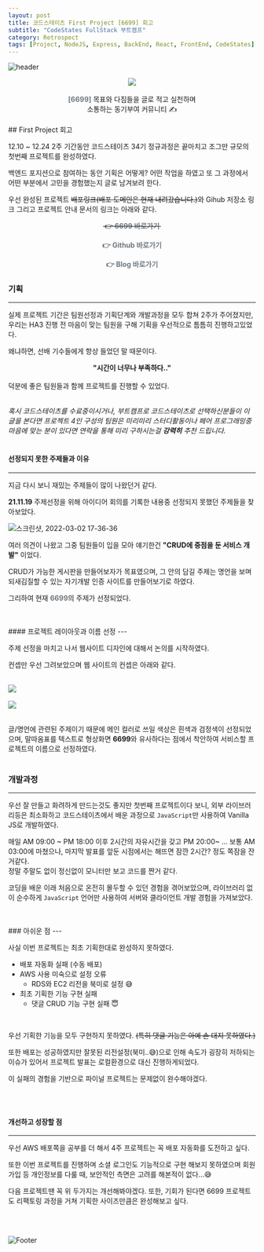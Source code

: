```yaml
---
layout: post
title: 코드스테이츠 First Project [6699] 회고
subtitle: "CodeStates FullStack 부트캠프"
category: Retrospect
tags: [Project, NodeJS, Express, BackEnd, React, FrontEnd, CodeStates]
---
```


![header](https://capsule-render.vercel.app/api?type=soft&color=6F777D&height=100&section=header)

<center>
<img src="https://user-images.githubusercontent.com/83164003/156319069-09fc20f8-e777-48ee-ab32-f9c194c68f93.png"/>
<br>
<br>
<span style="font-size: 1em; color: #6F777D;"><b>[6699]</b></span> 목표와 다짐들을 글로 적고 실천하며
<br>
소통하는 동기부여 커뮤니티 ✍️
</center>
<br>
## First Project 회고

12.10 ~ 12.24 2주 기간동안 코드스테이츠 34기 정규과정은 끝마치고 조그만 규모의 첫번째 프로젝트를 완성하였다. 

백엔드 포지션으로 참여하는 동안 기획은 어떻게? 어떤 작업을 하였고 또 그 과정에서 어떤 부분에서 고민을 경험했는지 글로 남겨보려 한다.

우선 완성된 프로젝트 ~~배포링크(배포 도메인은 현재 내려갔습니다.)~~와 Gihub 저장소 링크 그리고 프로젝트 안내 문서의 링크는 아래와 같다.

**<center><a href="https://daily6699.co.kr/" target="_blank" style="text-decoration:none"><del><span style="font-size: 1em; color: #6F777D;">&#160;👉 6699 바로가기&#160;</span></del></a></center>**

**<center><a href="https://github.com/codestates/6699" target="_blank" style="text-decoration:none"><span style="font-size: 1em; color: #6F777D;">&#160;👉 Github 바로가기&#160;</span></a></center>**

**<center><a href="https://jh8459.github.io/project/21.12.25.Project/" target="_blank" style="text-decoration:none"><span style="font-size: 1em; color: #6F777D;">&#160;👉 Blog 바로가기&#160;</span></a></center>**

### 기획
---

실제 프로젝트 기간은 팀원선정과 기획단계와 개발과정을 모두 합쳐 2주가 주어졌지만, 우리는 HA3 진행 전 마음이 맞는 팀원을 구해 기획을 우선적으로 틈틈히 진행하고있었다.

왜냐하면, 선배 기수들에게 항상 들었던 말 때문이다.

<center><b>"시간이 너무나 부족하다.."</b></center>
<br>
덕분에 좋은 팀원들과 함께 프로젝트를 진행할 수 있었다.
<br>
<br>

*혹시 코드스테이츠를 수료중이시거나, 부트캠프로 코드스테이츠로 선택하신분들이 이 글을 본다면 프로젝트 4인 구성의 팀원은 미리미리 스터디활동이나 페어 프로그래밍중 마음에 맞는 분이 있다면 연락을 통해 미리 구하시는걸 **강력히** 추천 드립니다.*
<br>
<br>
#### 선정되지 못한 주제들과 이유
---

지금 다시 보니 재밌는 주제들이 많이 나왔던거 같다.

**21.11.19** 주제선정을 위해 아이디어 회의를 기록한 내용중 선정되지 못했던 주제들을 찾아보았다.

![스크린샷, 2022-03-02 17-36-36](https://user-images.githubusercontent.com/83164003/156325296-975fab84-f599-4a4d-bd7e-20ed70c9434a.png)

여러 의견이 나왔고 그중 팀원들이 입을 모아 얘기한건 **"CRUD에 중점을 둔 서비스 개발"** 이었다.

CRUD가 가능한 게시판을 만들어보자가 목표였으며, 그 안의 담길 주제는 명언을 보며 되새김질할 수 있는 자기개발 인증 사이트를 만들어보기로 하였다.

그리하여 현재 <span style="font-size: 1em; color: #6F777D;"><b>6699</b></span>의  주제가 선정되었다.

<br>
<br>
#### 프로젝트 레이아웃과 이름 선정
---

주제 선정을 마치고 나서 웹사이트 디자인에 대해서 논의를 시작하였다.

컨셉만 우선 그려보았으며 웹 사이트의 컨셉은 아래와 같다.

<br>
<img src="https://user-images.githubusercontent.com/83164003/156327426-9626b59b-c1a9-45ba-b12c-692ea20fe9a8.png"/><br><br>
<img src="https://user-images.githubusercontent.com/83164003/156327662-0b5ef4c1-b561-4329-928d-a1f0dafc574a.png"/><br><br>


글/명언에 관련된 주제이기 때문에 메인 컬러로 쓰일 색상은 흰색과 검정색이 선정되었으며, 말따옴표를 텍스트로 형상화면 **6699**와 유사하다는 점에서 착안하여 서비스할 프로젝트의 이름으로 선정하였다.
<br>
<br>

### 개발과정
---

우선 잘 만들고 화려하게 만드는것도 좋지만 첫번째 프로젝트이다 보니, 외부 라이브러리등은 최소화하고 코드스테이츠에서 배운 과정으로 `JavaScript`만 사용하여 Vanilla JS로 개발하였다.

매일 AM 09:00 ~ PM 18:00 이후 2시간의 자유시간을 갖고 PM 20:00~ ... 보통 AM 03:00에 마쳤으나, 마지막 발표를 앞둔 시점에서는 해뜨면 잠깐 2시간? 정도 쪽잠을 잔거같다.<br>
정말 주말도 없이 정신없이 모니터만 보고 코드를 짠거 같다.

코딩을 배운 이래 처음으로 온전히 몰두할 수 있던 경험을 겪어보았으며, 라이브러리 없이 순수하게 `JavaScript` 언어만 사용하여 서버와 클라이언트 개발 경험을 가져보았다.

<br>
<br>
### 아쉬운 점
---

사실 이번 프로젝트는 최초 기획한대로 완성하지 못하였다.

- 배포 자동화 실패 (수동 배포)
- AWS 사용 미숙으로 설정 오류
  - RDS와 EC2 리전을 북미로 설정 😅
- 최초 기획한 기능 구현 실패
  - 댓글 CRUD 기능 구현 실패 😇

<br>

우선 기획한 기능을 모두 구현하지 못하였다. ~~(특히 댓글 기능은 아예 손 대지 못하였다.)~~

또한 배포는 성공하였지만 잘못된 리전설정(북미..😅)으로 인해 속도가 굉장히 저하되는 이슈가 있어서 프로젝트 발표는 로컬환경으로 대신 진행하게되었다. 

이 실패의 경험을 기반으로 파이널 프로젝트는 문제없이 완수해야겠다.

<br>
<br>

#### 개선하고 성장할 점
---

우선 AWS 배포쪽을 공부를 더 해서 4주 프로젝트는 꼭 배포 자동화를 도전하고 싶다.

또한 이번 프로젝트를 진행하며 소셜 로그인도 기능적으로 구현 해보지 못하였으며 회원가입 등 개인정보를 다룰 때, 보안적인 측면은 고려를 해본적이 없다...😅<br>

다음 프로젝트땐 꼭 위 두가지는 개선해봐야겠다. 또한, 기회가 된다면 6699 프로젝트도 리팩토링 과정을 거쳐 기획한 사이즈만큼은 완성해보고 싶다.


<br>
<br>

![Footer](https://capsule-render.vercel.app/api?type=soft&color=6F777D&height=100&section=footer)
